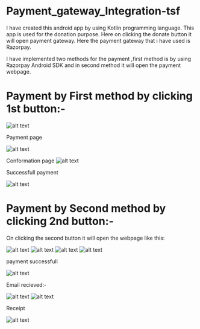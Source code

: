 # Payment_gateway_Integration-tsf

I have created this android app by using Kotlin programming language.
This app is used for the donation purpose. Here on clicking the donate button it will open payment gateway.
Here the payment gateway that i have used is Razorpay.

I have implemented two methods for the payment ,first method is by using Razorpay Android SDK  and in second method it will open the payment webpage.

# Payment by First method by clicking 1st button:-

![alt text](https://github.com/Bandhan-singh-katoch/Payment_gateway_Integration-tsf/blob/ebc9f49693134a1336fb5a2d3af90c997eb977fd/Screenshot/1.jpg)

Payment page

![alt text](https://github.com/Bandhan-singh-katoch/Payment_gateway_Integration-tsf/blob/ebc9f49693134a1336fb5a2d3af90c997eb977fd/Screenshot/2.jpg)

Conformation page
![alt text](https://github.com/Bandhan-singh-katoch/Payment_gateway_Integration-tsf/blob/ebc9f49693134a1336fb5a2d3af90c997eb977fd/Screenshot/3.jpg)

Successfull payment

![alt text](https://github.com/Bandhan-singh-katoch/Payment_gateway_Integration-tsf/blob/ebc9f49693134a1336fb5a2d3af90c997eb977fd/Screenshot/4.jpg)


# Payment by Second method by clicking 2nd button:-
On clicking the second button it will open the webpage like this:

![alt text](https://github.com/Bandhan-singh-katoch/Payment_gateway_Integration-tsf/blob/ebc9f49693134a1336fb5a2d3af90c997eb977fd/Screenshot/5.jpg)
![alt text](https://github.com/Bandhan-singh-katoch/Payment_gateway_Integration-tsf/blob/ebc9f49693134a1336fb5a2d3af90c997eb977fd/Screenshot/6.jpg)
![alt text](https://github.com/Bandhan-singh-katoch/Payment_gateway_Integration-tsf/blob/ebc9f49693134a1336fb5a2d3af90c997eb977fd/Screenshot/7.jpg)
![alt text](https://github.com/Bandhan-singh-katoch/Payment_gateway_Integration-tsf/blob/ebc9f49693134a1336fb5a2d3af90c997eb977fd/Screenshot/8.jpg)

payment successfull

![alt text](https://github.com/Bandhan-singh-katoch/Payment_gateway_Integration-tsf/blob/ebc9f49693134a1336fb5a2d3af90c997eb977fd/Screenshot/9.jpg)

Email recieved:-

![alt text](https://github.com/Bandhan-singh-katoch/Payment_gateway_Integration-tsf/blob/ebc9f49693134a1336fb5a2d3af90c997eb977fd/Screenshot/10.jpg)
![alt text](https://github.com/Bandhan-singh-katoch/Payment_gateway_Integration-tsf/blob/ebc9f49693134a1336fb5a2d3af90c997eb977fd/Screenshot/11.jpg)

Receipt

![alt text](https://github.com/Bandhan-singh-katoch/Payment_gateway_Integration-tsf/blob/ebc9f49693134a1336fb5a2d3af90c997eb977fd/Screenshot/12.jpg)
